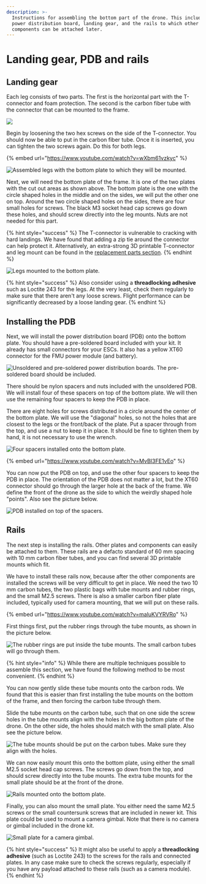```yaml
---
description: >-
  Instructions for assembling the bottom part of the drone. This includes the
  power distribution board, landing gear, and the rails to which other
  components can be attached later.
---
```


# Landing gear, PDB and rails

## Landing gear

Each leg consists of two parts. The first is the horizontal part with the T-connector and foam protection. The second is the carbon fiber tube with the connector that can be mounted to the frame.

![](../../.gitbook/assets/20190218_111648.jpg)

Begin by loosening the two hex screws on the side of the T-connector. You should now be able to put in the carbon fiber tube. Once it is inserted, you can tighten the two screws again. Do this for both legs.

{% embed url="https://www.youtube.com/watch?v=wXbm61vzkyc" %}

![Assembled legs with the bottom plate to which they will be mounted.](../../.gitbook/assets/assets_-l9gltb-tz_xakbqu-al_-lz-258xxvdkvcl7lipu_-lz-6f-4vjovizhlkj8o_20190108_140049.jpg)

Next, we will need the bottom plate of the frame. It is one of the two plates with the cut out areas as shown above. The bottom plate is the one with the circle shaped holes in the middle and on the sides, we will put the other one on top. Around the two circle shaped holes on the sides, there are four small holes for screws. The black M3 socket head cap screws go down these holes, and should screw directly into the leg mounts. Nuts are not needed for this part.

{% hint style="success" %}
The T-connector is vulnerable to cracking with hard landings. We have found that adding a zip tie around the connector can help protect it. Alternatively, an extra-strong 3D printable T-connector and leg mount can be found in the [replacement parts section](../replacement-parts-alternatives-and-upgrades/3d-printable-parts.md#replacement-landing-gear-including-t-connector).
{% endhint %}

![Legs mounted to the bottom plate.](../../.gitbook/assets/assets_-l9gltb-tz_xakbqu-al_-lz-258xxvdkvcl7lipu_-lz-8xhvzplnplw0bzt3_20190108_140544.jpg)

{% hint style="success" %}
Also consider using a **threadlocking adhesive** such as Loctite 243 for the legs. At the very least, check them regularly to make sure that there aren't any loose screws. Flight performance can be significantly decreased by a loose landing gear.
{% endhint %}

## Installing the PDB

Next, we will install the power distribution board \(PDB\) onto the bottom plate. You should have a pre-soldered board included with your kit. It already has small connectors for your ESCs. It also has a yellow XT60 connector for the FMU power module \(and battery\).

![Unsoldered and pre-soldered power distribution boards. The pre-soldered board should be included.](../../.gitbook/assets/assets_-l9gltb-tz_xakbqu-al_-lz-258xxvdkvcl7lipu_-lz-9eaflse74grkvkaf_20181120_160542.jpg)

There should be nylon spacers and nuts included with the unsoldered PDB. We will install four of these spacers on top of the bottom plate. We will then use the remaining four spacers to keep the PDB in place.

There are eight holes for screws distributed in a circle around the center of the bottom plate. We will use the "diagonal" holes, so not the holes that are closest to the legs or the front/back of the plate. Put a spacer through from the top, and use a nut to keep it in place. It should be fine to tighten them by hand, it is not necessary to use the wrench.

![Four spacers installed onto the bottom plate.](../../.gitbook/assets/assets_-l9gltb-tz_xakbqu-al_-lz-mnkqa-u_wn4yqsy7_-lz-na0h8vdanz4rejfk_20190108_144147.jpg)

{% embed url="https://www.youtube.com/watch?v=MvBI3FE1vEo" %}

You can now put the PDB on top, and use the other four spacers to keep the PDB in place. The orientation of the PDB does not matter a lot, but the XT60 connector should go through the larger hole at the back of the frame. We define the front of the drone as the side to which the weirdly shaped hole "points". Also see the picture below.

![PDB installed on top of the spacers.](../../.gitbook/assets/20190218_130906.jpg)

## Rails

The next step is installing the rails. Other plates and components can easily be attached to them. These rails are a defacto standard of 60 mm spacing with 10 mm carbon fiber tubes, and you can find several 3D printable mounts which fit.

We have to install these rails now, because after the other components are installed the screws will be very difficult to get in place. We need the two 10 mm carbon tubes, the two plastic bags with tube mounts and rubber rings, and the small M2.5 screws. There is also a smaller carbon fiber plate included, typically used for camera mounting, that we will put on these rails.

{% embed url="https://www.youtube.com/watch?v=maluKVYRVRo" %}

First things first, put the rubber rings through the tube mounts, as shown in the picture below.

![The rubber rings are put inside the tube mounts. The small carbon tubes will go through them.](../../.gitbook/assets/20190218_142437.jpg)

{% hint style="info" %}
While there are multiple techniques possible to assemble this section, we have found the following method to be most convenient. 
{% endhint %}

You can now gently slide these tube mounts onto the carbon rods. We found that this is easier than first installing the tube mounts on the bottom of the frame, and then forcing the carbon tube through them.

Slide the tube mounts on the carbon tube, such that on one side the screw holes in the tube mounts align with the holes in the big bottom plate of the drone. On the other side, the holes should match with the small plate. Also see the picture below.

![The tube mounts should be put on the carbon tubes. Make sure they align with the holes.](../../.gitbook/assets/20190218_143123.jpg)

We can now easily mount this onto the bottom plate, using either the small M2.5 socket head cap screws. The screws go down from the top, and should screw directly into the tube mounts. The extra tube mounts for the small plate should be at the front of the drone.

![Rails mounted onto the bottom plate.](../../.gitbook/assets/20190218_143628.jpg)

Finally, you can also mount the small plate. You either need the same M2.5 screws or the small countersunk screws that are included in newer kit. This plate could be used to mount a camera gimbal. Note that there is no camera or gimbal included in the drone kit.

![Small plate for a camera gimbal.](../../.gitbook/assets/20190218_144109.jpg)

{% hint style="success" %}
It might also be useful to apply a **threadlocking adhesive** \(such as Loctite 243\) to the screws for the rails and connected plates. In any case make sure to check the screws regularly, especially if you have any payload attached to these rails \(such as a camera module\).
{% endhint %}

